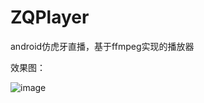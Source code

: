 # ZQPlayer
android仿虎牙直播，基于ffmpeg实现的播放器

效果图：

![image](https://upload-images.jianshu.io/upload_images/14215146-221256d87db781ba.gif?imageMogr2/auto-orient/strip%7CimageView2/2/w/282/format/webp)

